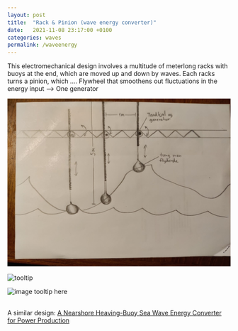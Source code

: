 ```yaml
---
layout: post
title:  "Rack & Pinion (wave energy converter)"
date:   2021-11-08 23:17:00 +0100
categories: waves
permalink: /waveenergy
---
```

This electromechanical design involves a multitude of meterlong racks with buoys at the end, which are moved up and down by waves. Each racks turns a pinion, which .... Flywheel that smoothens out fluctuations in the energy input --> One generator

![tooltip](https://raw.githubusercontent.com/sanderspecht/AVA/AVA/_assets/img/IMG_20211101_231757.jpg)  


![tooltip](https://www.linearmotiontips.com/wp-content/uploads/2019/05/Related-post-Designing-seventh-axis-linear-motion-tracks-for-robotic-positioning-e1558527664151.jpg)

![image tooltip here](https://dam.generac.com/ImConvServlet/imconv/7ca0b1996dbfae283ade6f7588e77cb825c01c56/original)

\
A similar design:
[A Nearshore Heaving-Buoy Sea Wave Energy Converter for Power Production](https://www.google.com/url?sa=i&url=https%3A%2F%2Fcyberleninka.org%2Farticle%2Fn%2F602945.pdf&psig=AOvVaw38dJG54aVJVn3fJ-zD1jnj&ust=1636934836390000&source=images&cd=vfe&ved=0CA0Q3YkBahcKEwio-K3Qx5b0AhUAAAAAHQAAAAAQAw)
